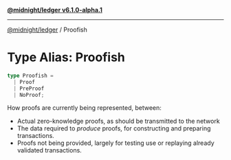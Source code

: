 [**@midnight/ledger v6.1.0-alpha.1**](../README.md)

***

[@midnight/ledger](../globals.md) / Proofish

# Type Alias: Proofish

```ts
type Proofish = 
  | Proof
  | PreProof
  | NoProof;
```

How proofs are currently being represented, between:
- Actual zero-knowledge proofs, as should be transmitted to the network
- The data required to *produce* proofs, for constructing and preparing
  transactions.
- Proofs not being provided, largely for testing use or replaying already
  validated transactions.
